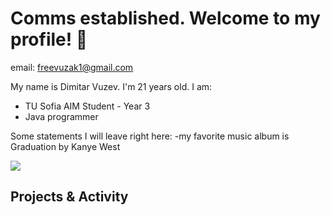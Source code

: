 # Comms established. Welcome to my profile! 👋

email: [freevuzak1@gmail.com](mailto::freevuzak1@gmail.com)

My name is Dimitar Vuzev. I'm 21 years old. I am:

- TU Sofia AIM Student - Year 3
- Java programmer

Some statements I will leave right here:
-my favorite music album is Graduation by Kanye West

<picture>
  <source
    srcset="https://github-readme-stats.vercel.app/api?username=mitence&show_icons=true&theme=dark"
    media="(prefers-color-scheme: dark)"
  />
  <source
    srcset="https://github-readme-stats.vercel.app/api?username=mitence&show_icons=true"
    media="(prefers-color-scheme: light), (prefers-color-scheme: no-preference)"
  />
  <img src="https://github-readme-stats.vercel.app/api?username=mitence&show_icons=true" />
</picture>


## Projects & Activity



